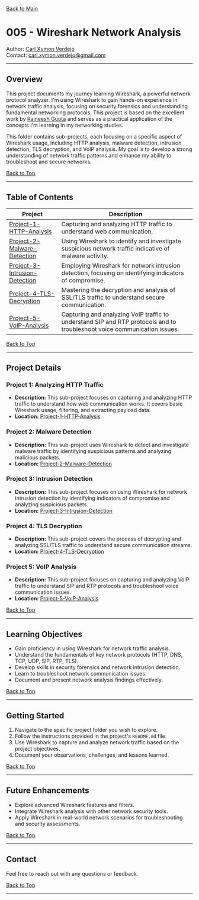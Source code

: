 <a name="top"></a>
[Back to Main](https://github.com/caxylive/Net_Projects/tree/main)

# 005 - Wireshark Network Analysis

Author: [Carl Xymon Verdejo](https://hardworking-lion-z4sd3b.mystrikingly.com/) </br>
Contact: [carl.xymon.verdejo@gmail.com](carl.xymon.verdejo@gmail.com)

---

## Overview

This project documents my journey learning Wireshark, a powerful network protocol analyzer. I'm using Wireshark to gain hands-on experience in network traffic analysis, focusing on security forensics and understanding fundamental networking protocols. This project is based on the excellent work by [Rajneesh Gupta](https://github.com/0xrajneesh/Wireshark-Projects-for-beginners) and serves as a practical application of the concepts I'm learning in my networking studies.

This folder contains sub-projects, each focusing on a specific aspect of Wireshark usage, including HTTP analysis, malware detection, intrusion detection, TLS decryption, and VoIP analysis. My goal is to develop a strong understanding of network traffic patterns and enhance my ability to troubleshoot and secure networks.

[Back to Top](#top)

---

## Table of Contents

| Project                                         | Description                                                                                                                                              |
| ----------------------------------------------- | -------------------------------------------------------------------------------------------------------------------------------------------------------- |
| [Project-1-HTTP-Analysis](#project-1-http-analysis) | Capturing and analyzing HTTP traffic to understand web communication.                                                                                     |
| [Project-2-Malware-Detection](#project-2-malware-detection) | Using Wireshark to identify and investigate suspicious network traffic indicative of malware activity.                                            |
| [Project-3-Intrusion-Detection](#project-3-intrusion-detection) | Employing Wireshark for network intrusion detection, focusing on identifying indicators of compromise.                                          |
| [Project-4-TLS-Decryption](#project-4-tls-decryption) | Mastering the decryption and analysis of SSL/TLS traffic to understand secure communication.                                                           |
| [Project-5-VoIP-Analysis](#project-5-voip-analysis) | Capturing and analyzing VoIP traffic to understand SIP and RTP protocols and to troubleshoot voice communication issues.                                   |

[Back to Top](#top)

---

## Project Details

### <a name="project-1-http-analysis"></a> Project 1: Analyzing HTTP Traffic

* **Description:** This sub-project focuses on capturing and analyzing HTTP traffic to understand how web communication works. It covers basic Wireshark usage, filtering, and extracting payload data.
* **Location:** [Project-1-HTTP-Analysis](./Project-1-HTTP-Analysis/README.md)

### <a name="project-2-malware-detection"></a> Project 2: Malware Detection

* **Description:** This sub-project uses Wireshark to detect and investigate malware traffic by identifying suspicious patterns and analyzing malicious packets.
* **Location:** [Project-2-Malware-Detection](./Project-2-Malware-Detection/README.md)

### <a name="project-3-intrusion-detection"></a> Project 3: Intrusion Detection

* **Description:** This sub-project focuses on using Wireshark for network intrusion detection by identifying indicators of compromise and analyzing suspicious packets.
* **Location:** [Project-3-Intrusion-Detection](./Project-3-Intrusion-Detection/README.md)

### <a name="project-4-tls-decryption"></a> Project 4: TLS Decryption

* **Description:** This sub-project covers the process of decrypting and analyzing SSL/TLS traffic to understand secure communication streams.
* **Location:** [Project-4-TLS-Decryption](./Project-4-TLS-Decryption/README.md)

### <a name="project-5-voip-analysis"></a> Project 5: VoIP Analysis

* **Description:** This sub-project focuses on capturing and analyzing VoIP traffic to understand SIP and RTP protocols and troubleshoot voice communication issues.
* **Location:** [Project-5-VoIP-Analysis](./Project-5-VoIP-Analysis/README.md)

[Back to Top](#top)

---

## Learning Objectives

* Gain proficiency in using Wireshark for network traffic analysis.
* Understand the fundamentals of key network protocols (HTTP, DNS, TCP, UDP, SIP, RTP, TLS).
* Develop skills in security forensics and network intrusion detection.
* Learn to troubleshoot network communication issues.
* Document and present network analysis findings effectively.

[Back to Top](#top)

---

## Getting Started

1.  Navigate to the specific project folder you wish to explore.
2.  Follow the instructions provided in the project's `README.md` file.
3.  Use Wireshark to capture and analyze network traffic based on the project objectives.
4.  Document your observations, challenges, and lessons learned.

[Back to Top](#top)

---

## Future Enhancements

* Explore advanced Wireshark features and filters.
* Integrate Wireshark analysis with other network security tools.
* Apply Wireshark in real-world network scenarios for troubleshooting and security assessments.

[Back to Top](#top)

---

## Contact

Feel free to reach out with any questions or feedback.

[Back to Top](#top)

---
